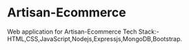 # Artisan-Ecommerce
Web application for Artisan-Ecommerce
Tech Stack:- HTML,CSS,JavaScript,Nodejs,Expressjs,MongoDB,Bootstrap.